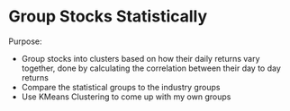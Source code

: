 # Group Stocks Statistically

Purpose: 
- Group stocks into clusters based on how their daily returns vary together, done by calculating the correlation between their day to day returns
- Compare the statistical groups to the industry groups
- Use KMeans Clustering to come up with my own groups
